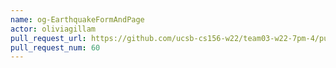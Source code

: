 ```yaml
---
name: og-EarthquakeFormAndPage
actor: oliviagillam
pull_request_url: https://github.com/ucsb-cs156-w22/team03-w22-7pm-4/pull/60
pull_request_num: 60
---
```

